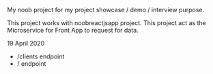 My noob project for my project showcase / demo / interview purpose.

This project works with noobreactjsapp project.
This project act as the Microservice for Front App to request for data.

19 April 2020

- /clients endpoint
- / endpoint
